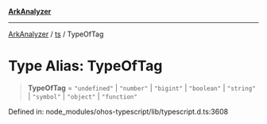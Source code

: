 [**ArkAnalyzer**](../../../../README.md)

***

[ArkAnalyzer](../../../../globals.md) / [ts](../README.md) / TypeOfTag

# Type Alias: TypeOfTag

> **TypeOfTag** = `"undefined"` \| `"number"` \| `"bigint"` \| `"boolean"` \| `"string"` \| `"symbol"` \| `"object"` \| `"function"`

Defined in: node\_modules/ohos-typescript/lib/typescript.d.ts:3608

